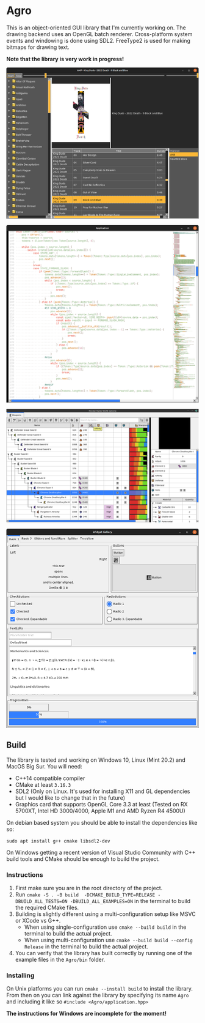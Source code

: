 # Agro
This is an object-oriented GUI library that I'm currently working on.
The drawing backend uses an OpenGL batch renderer.
Cross-platform system events and windowing is done using SDL2.
FreeType2 is used for making bitmaps for drawing text.

**Note that the library is very work in progress!**

![screenshot](images/screenshot_amp.png)

![screenshot](images/screenshot_code_edit.png)

![screenshot](images/screenshot_mhwi_db.webp)

![screenshot](images/screenshot_widget_gallery.png)

## Build
The library is tested and working on Windows 10, Linux (Mint 20.2) and MacOS Big Sur.
You will need:
* C++14 compatible compiler
* CMake at least `3.16.3`
* SDL2 (Only on Linux. It's used for installing X11 and GL dependencies but I would like to change that in the future)
* Graphics card that supports OpenGL Core 3.3 at least (Tested on RX 5700XT, Intel HD 3000/4000, Apple M1 and AMD Ryzen R4 4500U)

On debian based system you should be able to install the dependencies like so:
```
sudo apt install g++ cmake libsdl2-dev
```

On Windows getting a recent version of Visual Studio Community with C++ build tools and CMake should be enough to build the project.

### Instructions
1. First make sure you are in the root directory of the project.
2. Run `cmake -S . -B build  -DCMAKE_BUILD_TYPE=RELEASE -DBUILD_ALL_TESTS=ON -DBUILD_ALL_EXAMPLES=ON` in the terminal to build the required CMake files.
3. Building is slightly different using a multi-configuration setup like MSVC or XCode vs G++.
    * When using single-configuration use `cmake --build build` in the terminal to build the actual project.
    * When using multi-configuration use `cmake --build build --config Release` in the terminal to build the actual project.
4. You can verify that the library has built correctly by running one of the example files in the `Agro/bin` folder.

### Installing
On Unix platforms you can run `cmake --install build` to install the library.
From then on you can link against the library by specifying its name `Agro` and including it like so `#include <Agro/application.hpp>`

**The instructions for Windows are incomplete for the moment!**
